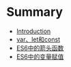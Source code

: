 # Summary

* [Introduction](README.md)
* [var、let和const](var_let_const.md)
* [ES6中的箭头函数](arrow_function.md)
* [ES6中的变量赋值](variable_assignment.md)

